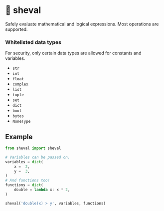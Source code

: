 # 🐴 sheval

Safely evaluate mathematical and logical expressions. Most operations are supported.

### Whitelisted data types

For security, only certain data types are allowed for constants and variables.

- `str`
- `int`
- `float`
- `complex`
- `list`
- `tuple`
- `set`
- `dict`
- `bool`
- `bytes`
- `NoneType`

## Example

```py
from sheval import sheval

# Variables can be passed on.
variables = dict(
    x =  2,
    y =  3,
)
# And functions too!
functions = dict(
    double = lambda x: x * 2,
)

sheval('double(x) > y', variables, functions)
```